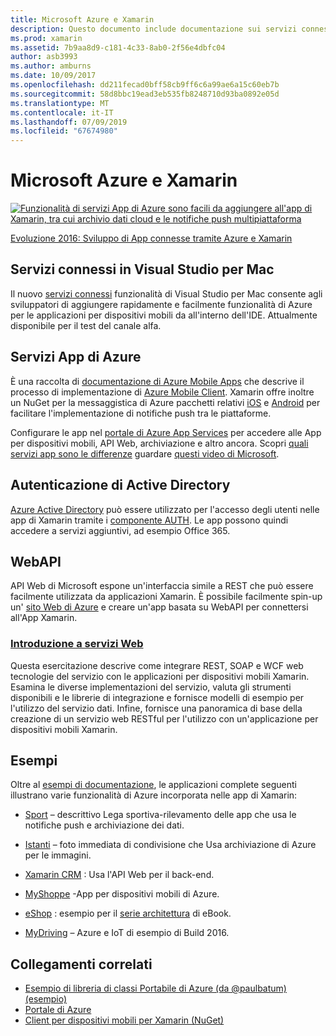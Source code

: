 ```yaml
---
title: Microsoft Azure e Xamarin
description: Questo documento include documentazione sui servizi connessi di Visual Studio per Mac, le App per dispositivi mobili di Azure, l'autenticazione di Active Directory e API Web.
ms.prod: xamarin
ms.assetid: 7b9aa8d9-c181-4c33-8ab0-2f56e4dbfc04
author: asb3993
ms.author: amburns
ms.date: 10/09/2017
ms.openlocfilehash: dd211fecad0bff58cb9ff6c6a99ae6a15c60eb7b
ms.sourcegitcommit: 58d8bbc19ead3eb535fb8248710d93ba0892e05d
ms.translationtype: MT
ms.contentlocale: it-IT
ms.lasthandoff: 07/09/2019
ms.locfileid: "67674980"
---
```

# <a name="microsoft-azure-and-xamarin"></a>Microsoft Azure e Xamarin

[![](images/evolve-mikej-azure-sml.png "Funzionalità di servizi App di Azure sono facili da aggiungere all'app di Xamarin, tra cui archivio dati cloud e le notifiche push multipiattaforma")](https://evolve.xamarin.com/session/56ec886fde91c6253c277bc6)

[Evoluzione 2016: Sviluppo di App connesse tramite Azure e Xamarin](https://evolve.xamarin.com/session/56ec886fde91c6253c277bc6)

## <a name="connected-services-in-visual-studio-for-mac"></a>Servizi connessi in Visual Studio per Mac

Il nuovo [servizi connessi](connected-services.md) funzionalità di Visual Studio per Mac consente agli sviluppatori di aggiungere rapidamente e facilmente funzionalità di Azure per le applicazioni per dispositivi mobili da all'interno dell'IDE. Attualmente disponibile per il test del canale alfa.

## <a name="azure-app-services"></a>Servizi App di Azure

È una raccolta di [documentazione di Azure Mobile Apps](~/cross-platform/data-cloud/mobile-apps.md) che descrive il processo di implementazione di [Azure Mobile Client](https://www.nuget.org/packages/Microsoft.Azure.Mobile.Client/).
Xamarin offre inoltre un NuGet per la messaggistica di Azure pacchetti relativi [iOS](https://www.nuget.org/packages/Xamarin.Azure.NotificationHubs.iOS/) e [Android](https://www.nuget.org/packages/Xamarin.Azure.NotificationHubs.Android/) per facilitare l'implementazione di notifiche push tra le piattaforme.

Configurare le app nel [portale di Azure App Services](https://portal.azure.com/) per accedere alle App per dispositivi mobili, API Web, archiviazione e altro ancora. Scopri [quali servizi app sono le differenze](https://azure.microsoft.com/updates/whats-new-with-azure-app-service/) guardare [questi video di Microsoft](https://azure.microsoft.com/campaigns/azure-march-announcement/).

## <a name="active-directory-authentication"></a>Autenticazione di Active Directory

[Azure Active Directory](~/cross-platform/data-cloud/active-directory/index.md) può essere utilizzato per l'accesso degli utenti nelle app di Xamarin tramite i [componente AUTH](https://www.nuget.org/packages/Xamarin.Auth/).
Le app possono quindi accedere a servizi aggiuntivi, ad esempio Office 365.

## <a name="webapi"></a>WebAPI

API Web di Microsoft espone un'interfaccia simile a REST che può essere facilmente utilizzata da applicazioni Xamarin.
È possibile facilmente spin-up un' [sito Web di Azure](https://trywebsites.azurewebsites.net/) e creare un'app basata su WebAPI per connettersi all'App Xamarin.


###  <a name="introduction-to-web-servicescross-platformdata-cloudweb-servicesindexmd"></a>[Introduzione a servizi Web](~/cross-platform/data-cloud/web-services/index.md)

Questa esercitazione descrive come integrare REST, SOAP e WCF web tecnologie del servizio con le applicazioni per dispositivi mobili Xamarin. Esamina le diverse implementazioni del servizio, valuta gli strumenti disponibili e le librerie di integrazione e fornisce modelli di esempio per l'utilizzo del servizio dati. Infine, fornisce una panoramica di base della creazione di un servizio web RESTful per l'utilizzo con un'applicazione per dispositivi mobili Xamarin.

## <a name="samples"></a>Esempi

Oltre al [esempi di documentazione](https://github.com/xamarin/mobile-samples/tree/master/Azure), le applicazioni complete seguenti illustrano varie funzionalità di Azure incorporata nelle app di Xamarin:

- [Sport](https://github.com/xamarin/Sport) – descrittivo Lega sportiva-rilevamento delle app che usa le notifiche push e archiviazione dei dati.
- [Istanti](https://github.com/pierceboggan/Moments) – foto immediata di condivisione che Usa archiviazione di Azure per le immagini.
- [Xamarin CRM](https://github.com/xamarin/app-crm) : Usa l'API Web per il back-end.
- [MyShoppe](https://github.com/jamesmontemagno/MyShoppe) -App per dispositivi mobili di Azure.

- [eShop](https://github.com/dotnet-architecture/eShopOnContainers) : esempio per il [serie architettura](https://www.microsoft.com/net/learn/architecture) di eBook.
- [MyDriving](https://azure.microsoft.com/campaigns/mydriving/) – Azure e IoT di esempio di Build 2016.


## <a name="related-links"></a>Collegamenti correlati

- [Esempio di libreria di classi Portabile di Azure (da @paulbatum) (esempio)](https://github.com/paulbatum/mobile-services-xamarin-pcl)
- [Portale di Azure](https://azure.microsoft.com/)
- [Client per dispositivi mobili per Xamarin (NuGet)](https://www.nuget.org/packages/Microsoft.Azure.Mobile.Client/)
